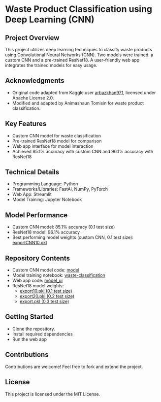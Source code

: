 # Waste Product Classification using Deep Learning (CNN)

## Project Overview
This project utilizes deep learning techniques to classify waste products using Convolutional Neural Networks (CNN). Two models were trained: a custom CNN and a pre-trained ResNet18. A user-friendly web app integrates the trained models for easy usage.

## Acknowledgments
* Original code adapted from Kaggle user [arbazkhan971](https://www.kaggle.com/code/arbazkhan971/image-classification-using-cnn-94-accuracy/notebook), licensed under Apache License 2.0.
* Modified and adapted by Animashaun Tomisin for waste product classification.

## Key Features
* Custom CNN model for waste classification
* Pre-trained ResNet18 model for comparison
* Web app interface for model interaction
* Achieved 85.1% accuracy with custom CNN and 96.1% accuracy with ResNet18

## Technical Details
* Programming Language: Python
* Frameworks/Libraries: FastAi, NumPy, PyTorch
* Web App: Streamlit
* Model Training: Jupyter Notebook

## Model Performance
* Custom CNN model: 85.1% accuracy (0.1 test size)
* ResNet18 model: 96.1% accuracy
* Best performing model weights (custom CNN, 0.1 test size): [exportCNN10.pkl](https://drive.google.com/file/d/1ELrjuiTUX5V3c1vFdqgD0NQkaCDU2p1_/view?usp=drive_link)

## Repository Contents
* Custom CNN model code: [model](/model.py)
* Model training notebook: [waste-classification](/waste-classification.ipynb)
* Web app code: [model_ui](/model_ui.py)
* ResNet18 model weights:
  * [export10.pkl (0.1 test size)](/export10.pkl)
  * [export20.pkl (0.2 test size)](export20.pkl)
  * [export.pkl (0.3 test size)](export.pkl)

## Getting Started
* Clone the repository.
* Install required dependencies
* Run the web app

## Contributions
Contributions are welcome! Feel free to fork and extend the project.

## License
This project is licensed under the MIT License.

